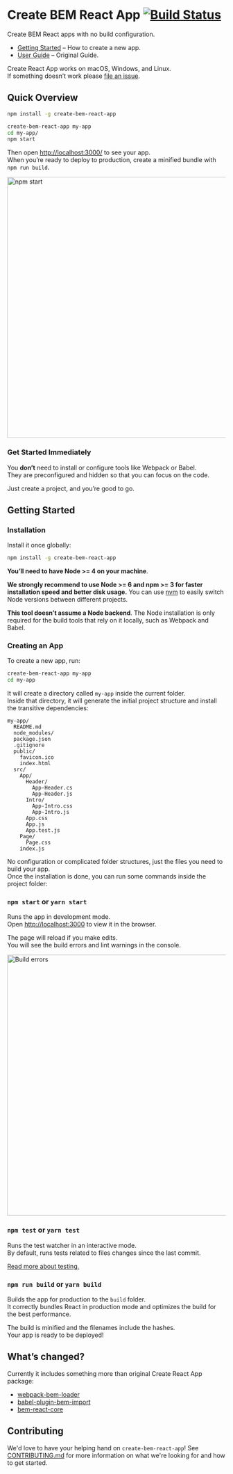 # Create BEM React App [![Build Status](https://travis-ci.org/bem/create-bem-react-app.svg?branch=master)](https://travis-ci.org/bem/create-bem-react-app)

Create BEM React apps with no build configuration.

* [Getting Started](#getting-started) – How to create a new app.
* [User Guide](https://github.com/facebookincubator/create-react-app) – Original Guide.

Create React App works on macOS, Windows, and Linux.<br>
If something doesn’t work please [file an issue](https://github.com/bem/create-bem-react-app/issues/new).

## Quick Overview

```sh
npm install -g create-bem-react-app

create-bem-react-app my-app
cd my-app/
npm start
```

Then open [http://localhost:3000/](http://localhost:3000/) to see your app.<br>
When you’re ready to deploy to production, create a minified bundle with `npm run build`.

<img src='https://camo.githubusercontent.com/506a5a0a33aebed2bf0d24d3999af7f582b31808/687474703a2f2f692e696d6775722e636f6d2f616d794e66434e2e706e67' width='600' alt='npm start'>

### Get Started Immediately

You **don’t** need to install or configure tools like Webpack or Babel.<br>
They are preconfigured and hidden so that you can focus on the code.

Just create a project, and you’re good to go.

## Getting Started

### Installation

Install it once globally:

```sh
npm install -g create-bem-react-app
```

**You’ll need to have Node >= 4 on your machine**.

**We strongly recommend to use Node >= 6 and npm >= 3 for faster installation speed and better disk usage.** You can use [nvm](https://github.com/creationix/nvm#usage) to easily switch Node versions between different projects.

**This tool doesn’t assume a Node backend**. The Node installation is only required for the build tools that rely on it locally, such as Webpack and Babel.

### Creating an App

To create a new app, run:

```sh
create-bem-react-app my-app
cd my-app
```

It will create a directory called `my-app` inside the current folder.<br>
Inside that directory, it will generate the initial project structure and install the transitive dependencies:

```
my-app/
  README.md
  node_modules/
  package.json
  .gitignore
  public/
    favicon.ico
    index.html
  src/
    App/
      Header/
        App-Header.cs
        App-Header.js
      Intro/
        App-Intro.css
        App-Intro.js
      App.css
      App.js
      App.test.js
    Page/
      Page.css
    index.js
```

No configuration or complicated folder structures, just the files you need to build your app.<br>
Once the installation is done, you can run some commands inside the project folder:

### `npm start` or `yarn start`

Runs the app in development mode.<br>
Open [http://localhost:3000](http://localhost:3000) to view it in the browser.

The page will reload if you make edits.<br>
You will see the build errors and lint warnings in the console.

<img src='https://camo.githubusercontent.com/41678b3254cf583d3186c365528553c7ada53c6e/687474703a2f2f692e696d6775722e636f6d2f466e4c566677362e706e67' width='600' alt='Build errors'>

### `npm test` or `yarn test`

Runs the test watcher in an interactive mode.<br>
By default, runs tests related to files changes since the last commit.

[Read more about testing.](https://github.com/bem/create-bem-react-app/blob/master/packages/bem-react-scripts/template/README.md#running-tests)

### `npm run build` or `yarn build`

Builds the app for production to the `build` folder.<br>
It correctly bundles React in production mode and optimizes the build for the best performance.

The build is minified and the filenames include the hashes.<br>
Your app is ready to be deployed!

## What’s changed?

Currently it includes something more than original Create React App package:

* [webpack-bem-loader](https://github.com/bem/webpack-bem-loader)
* [babel-plugin-bem-import](https://github.com/bem/babel-plugin-bem-import)
* [bem-react-core](https://github.com/bem/bem-react-core)

## Contributing

We'd love to have your helping hand on `create-bem-react-app`! See [CONTRIBUTING.md](CONTRIBUTING.md) for more information on what we're looking for and how to get started.
